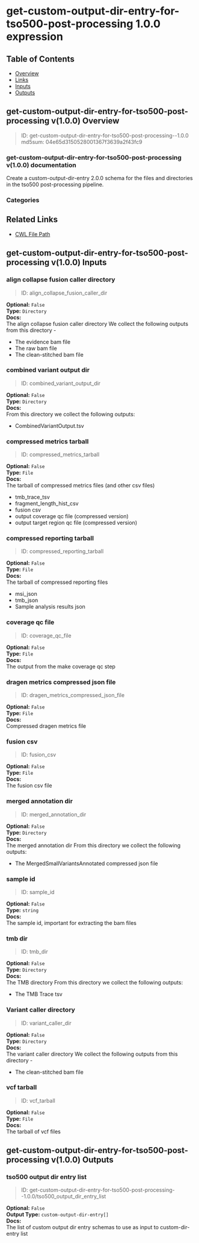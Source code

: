 
get-custom-output-dir-entry-for-tso500-post-processing 1.0.0 expression
=======================================================================

## Table of Contents
  
- [Overview](#get-custom-output-dir-entry-for-tso500-post-processing-v100-overview)  
- [Links](#related-links)  
- [Inputs](#get-custom-output-dir-entry-for-tso500-post-processing-v100-inputs)  
- [Outputs](#get-custom-output-dir-entry-for-tso500-post-processing-v100-outputs)  


## get-custom-output-dir-entry-for-tso500-post-processing v(1.0.0) Overview



  
> ID: get-custom-output-dir-entry-for-tso500-post-processing--1.0.0  
> md5sum: 04e65d3150528001367f3639a2f43fc9

### get-custom-output-dir-entry-for-tso500-post-processing v(1.0.0) documentation
  
Create a custom-output-dir-entry 2.0.0 schema for the files and directories in the tso500 post-processing pipeline.

### Categories
  


## Related Links
  
- [CWL File Path](../../../../../../expressions/get-custom-output-dir-entry-for-tso500-post-processing/1.0.0/get-custom-output-dir-entry-for-tso500-post-processing__1.0.0.cwl)  

  


## get-custom-output-dir-entry-for-tso500-post-processing v(1.0.0) Inputs

### align collapse fusion caller directory



  
> ID: align_collapse_fusion_caller_dir
  
**Optional:** `False`  
**Type:** `Directory`  
**Docs:**  
The align collapse fusion caller directory
We collect the following outputs from this directory -
* The evidence bam file
* The raw bam file
* The clean-stitched bam file


### combined variant output dir



  
> ID: combined_variant_output_dir
  
**Optional:** `False`  
**Type:** `Directory`  
**Docs:**  
From this directory we collect the following outputs:
* CombinedVariantOutput.tsv


### compressed metrics tarball



  
> ID: compressed_metrics_tarball
  
**Optional:** `False`  
**Type:** `File`  
**Docs:**  
The tarball of compressed metrics files (and other csv files)
* tmb_trace_tsv
* fragment_length_hist_csv
* fusion csv
* output coverage qc file (compressed version)
* output target region qc file (compressed version)


### compressed reporting tarball



  
> ID: compressed_reporting_tarball
  
**Optional:** `False`  
**Type:** `File`  
**Docs:**  
The tarball of compressed reporting files
* msi_json
* tmb_json
* Sample analysis results json


### coverage qc file



  
> ID: coverage_qc_file
  
**Optional:** `False`  
**Type:** `File`  
**Docs:**  
The output from the make coverage qc step


### dragen metrics compressed json file



  
> ID: dragen_metrics_compressed_json_file
  
**Optional:** `False`  
**Type:** `File`  
**Docs:**  
Compressed dragen metrics file


### fusion csv



  
> ID: fusion_csv
  
**Optional:** `False`  
**Type:** `File`  
**Docs:**  
The fusion csv file


### merged annotation dir



  
> ID: merged_annotation_dir
  
**Optional:** `False`  
**Type:** `Directory`  
**Docs:**  
The merged annotation dir
From this directory we collect the following outputs:
* The MergedSmallVariantsAnnotated compressed json file


### sample id



  
> ID: sample_id
  
**Optional:** `False`  
**Type:** `string`  
**Docs:**  
The sample id, important for extracting the bam files


### tmb dir



  
> ID: tmb_dir
  
**Optional:** `False`  
**Type:** `Directory`  
**Docs:**  
The TMB directory
From this directory we collect the following outputs:
* The TMB Trace tsv


### Variant caller directory



  
> ID: variant_caller_dir
  
**Optional:** `False`  
**Type:** `Directory`  
**Docs:**  
The variant caller directory
We collect the following outputs from this directory -
* The clean-stitched bam file


### vcf tarball



  
> ID: vcf_tarball
  
**Optional:** `False`  
**Type:** `File`  
**Docs:**  
The tarball of vcf files

  


## get-custom-output-dir-entry-for-tso500-post-processing v(1.0.0) Outputs

### tso500 output dir entry list



  
> ID: get-custom-output-dir-entry-for-tso500-post-processing--1.0.0/tso500_output_dir_entry_list  

  
**Optional:** `False`  
**Output Type:** `custom-output-dir-entry[]`  
**Docs:**  
The list of custom output dir entry schemas to use as input to custom-dir-entry list
  

  

